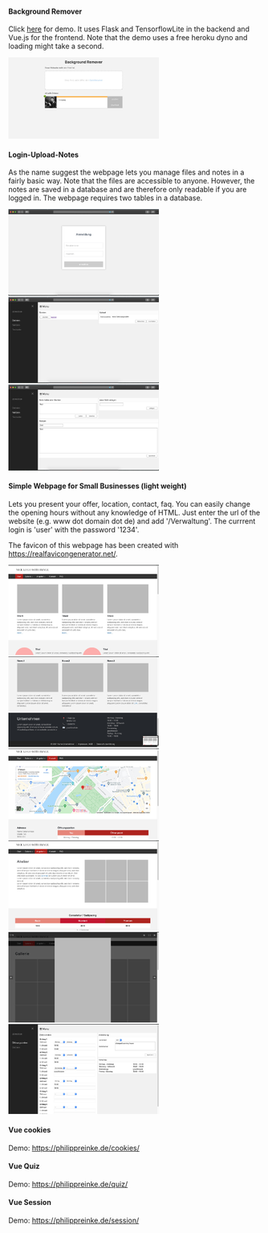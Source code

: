 #### Background Remover
Click <a href="https://heroku-bgremover.herokuapp.com/">here</a> for demo. It uses Flask and TensorflowLite in the backend and Vue.js for the frontend. Note that the demo uses a free heroku dyno and loading might take a second.
<p float="left">
  <img src="Screenshots/BackgroundRemover.jpg" width="300px"/>
</p>

#### Login-Upload-Notes
As the name suggest the webpage lets you manage files and notes in a fairly basic way. Note that the files are accessible to anyone. However, the notes are saved in a database and are therefore only readable if you are logged in. The webpage requires two tables in a database.

<p float="left">
  <img src="Screenshots/Login-Upload-Notes-1.jpg" width="300px" />
  <img src="Screenshots/Login-Upload-Notes-2.jpg" width="300px" /> 
  <img src="Screenshots/Login-Upload-Notes-3.jpg" width="300px" />
</p>

#### Simple Webpage for Small Businesses (light weight)
Lets you present your offer, location, contact, faq. You can easily change the opening hours without any knowledge of HTML. Just enter the url of the website (e.g. www dot domain dot de) and add '/Verwaltung'. The currrent login is 'user' with the password '1234'.

The favicon of this webpage has been created with https://realfavicongenerator.net/.

<p float="left">
  <img src="Screenshots/SmallBusiness-1.jpg" width="300px" />
  <img src="Screenshots/SmallBusiness-2.jpg" width="300px" /> 
  <img src="Screenshots/SmallBusiness-3.jpg" width="300px" />
  <img src="Screenshots/SmallBusiness-4.jpg" width="300px" />
  <img src="Screenshots/SmallBusiness-5.jpg" width="300px" />
  <img src="Screenshots/SmallBusiness-6.jpg" width="300px" />
</p>

#### Vue cookies
Demo: https://philippreinke.de/cookies/

#### Vue Quiz
Demo: https://philippreinke.de/quiz/

#### Vue Session
Demo: https://philippreinke.de/session/
